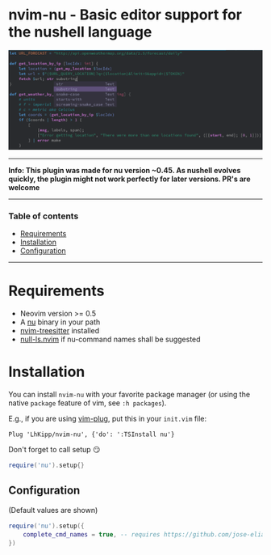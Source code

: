 # nvim-nu - Basic editor support for the nushell language

![nu example](assets/nu-example.png)

---

**Info: This plugin was made for nu version ~0.45. As nushell evolves quickly, the plugin might not work perfectly for later versions. PR's are welcome**

---

### Table of contents

* [Requirements](#requirements)
* [Installation](#installation)
* [Configuration](#installation)
---

# Requirements

- Neovim version >= 0.5
- A [nu](https://github.com/nushell/nushell/releases) binary in your path
- [nvim-treesitter](https://github.com/nvim-treesitter/nvim-treesitter/blob/master/README.md#quickstart) installed
- [null-ls.nvim](https://github.com/jose-elias-alvarez/null-ls.nvim) if nu-command names shall be suggested

# Installation

You can install `nvim-nu` with your favorite package manager (or using the native `package` feature of vim, see `:h packages`).

E.g., if you are using [vim-plug](https://github.com/junegunn/vim-plug), put this in your `init.vim` file:

```vim
Plug 'LhKipp/nvim-nu', {'do': ':TSInstall nu'}
```

Don't forget to call setup :smirk:
```lua
require('nu').setup{}
```

## Configuration
(Default values are shown)
```lua
require('nu').setup({
    complete_cmd_names = true, -- requires https://github.com/jose-elias-alvarez/null-ls.nvim
})
```
